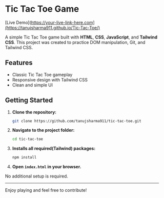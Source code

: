# Tic Tac Toe Game

[Live Demo](https://your-live-link-here.com](https://tanujsharma911.github.io/Tic-Tac-Toe/)

A simple Tic Tac Toe game built with **HTML**, **CSS**, **JavaScript**, and **Tailwind CSS**. This project was created to practice DOM manipulation, Git, and Tailwind CSS.

## Features

- Classic Tic Tac Toe gameplay
- Responsive design with Tailwind CSS
- Clean and simple UI

## Getting Started

1. **Clone the repository:**
    ```bash
    git clone https://github.com/tanujsharma911/tic-tac-toe.git
    ```
2. **Navigate to the project folder:**
    ```bash
    cd tic-tac-toe
    ```
3. **Installs all required(Tailwind) packages:**
    ```bash
    npm install
    ```
4. **Open `index.html` in your browser.**

No additional setup is required.

---

Enjoy playing and feel free to contribute!
